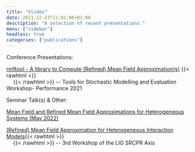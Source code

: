 ```yaml
---
title: "Slides"
date: 2021-12-23T11:01:06+01:00
description: "A selection of recent presentations."
menu: ["sidebar"]
headless: true
categories: ["publications"]
---
```


Conference Presentations:

[rmftool - A library to Compute (Refined) Mean Field Approximation(s)] {{< rawhtml >}} <br> &ensp;&ensp; {{< /rawhtml >}}
-- Tools for Stochastic Modelling and Evaluation Workshop- Performance 2021

Seminar Talk(s) & Other: 

[Mean Field and Refined Mean Field Approximations for Heterogeneous Systems (May 2022)]


[(Refined) Mean Field Approximation for Heterogeneous Interaction Models]{{< rawhtml >}} <br>&ensp;&ensp; {{< /rawhtml >}}
-- 3rd Workshop of the LIG SRCPR Axis 




[rmftool - A library to Compute (Refined) Mean Field Approximation(s)]: /slides/tosme-workshop-2021.pdf

[Mean Field and Refined Mean Field Approximations for Heterogeneous Systems (May 2022)]: /slides/paris-seminar-may22.pdf

[(Refined) Mean Field Approximation for Heterogeneous Interaction Models]: /slides/slides_ligwax22_may.pdf
